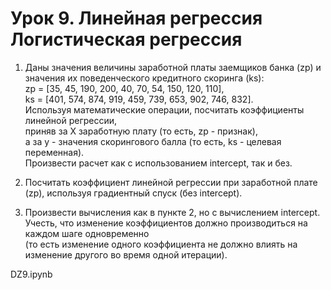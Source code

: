# Урок 9. Линейная регрессия Логистическая регрессия

1. Даны значения величины заработной платы заемщиков банка (zp) и значения их поведенческого кредитного скоринга (ks):  
   zp = [35, 45, 190, 200, 40, 70, 54, 150, 120, 110],  
   ks = [401, 574, 874, 919, 459, 739, 653, 902, 746, 832].  
   Используя математические операции, посчитать коэффициенты  
   линейной регрессии,  
   приняв за X заработную плату (то есть, zp - признак),  
   а за y - значения скорингового балла (то есть, ks - целевая переменная).  
   Произвести расчет как с использованием intercept, так и без.

2. Посчитать коэффициент линейной регрессии при заработной плате (zp), используя градиентный спуск (без intercept).

3. Произвести вычисления как в пункте 2, но с вычислением intercept.  
   Учесть, что изменение коэффициентов должно производиться
   на каждом шаге одновременно  
   (то есть изменение одного коэффициента не должно влиять на изменение другого во время одной итерации).

DZ9.ipynb
